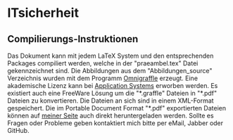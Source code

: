 ITsicherheit
============
Compilierungs-Instruktionen
---------------------------
Das Dokument kann mit jedem LaTeX System und den entsprechenden Packages compiliert werden, welche in der "praeambel.tex" Datei gekennzeichnet sind. Die Abbildungen aus dem "Abbildungen_source" Verzeichnis wurden mit dem Programm [Omnigraffle]("http://www.omnigroup.com/omnigraffle/") erzeugt. Eine akademische Lizenz kann bei [Application Systems]("http://www.application-systems.de/omnigraffle/kaufen.html") erworben werden. Es existiert auch eine FreeWare Lösung um die "\*.graffle" Dateien in "\*.pdf" Dateien zu konvertieren. Die Dateien an sich sind in einem XML-Format gespeichert. Die im Portable Document Format "*.pdf" exportierten Dateien können auf [meiner Seite]("http://public.fh-trier.de/~weissk/") auch direkt heruntergeladen werden.
Sollte es Fragen oder Probleme geben kontaktiert mich bitte per eMail, Jabber oder GitHub.
